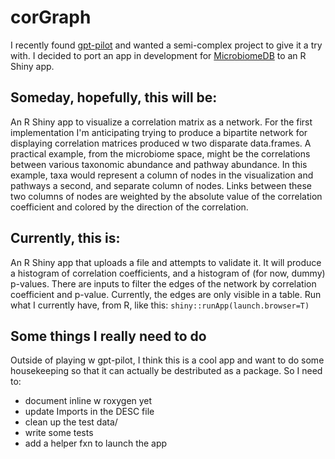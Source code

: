 # corGraph
I recently found [gpt-pilot](https://github.com/Pythagora-io/gpt-pilot) and wanted a semi-complex project to give it a try with. I decided to port an app in development for [MicrobiomeDB](microbiomedb.org) to an R Shiny app.

## Someday, hopefully, this will be:
An R Shiny app to visualize a correlation matrix as a network. For the first implementation I'm anticipating trying to produce a bipartite network for displaying correlation matrices produced w two disparate data.frames.
A practical example, from the microbiome space, might be the correlations between various taxonomic abundance and pathway abundance. In this example, taxa would represent a column of nodes in the visualization and pathways a second,
and separate column of nodes. Links between these two columns of nodes are weighted by the absolute value of the correlation coefficient and colored by the direction of the correlation.

## Currently, this is:
An R Shiny app that uploads a file and attempts to validate it. It will produce a histogram of correlation coefficients, and a histogram of (for now, dummy) p-values. There are inputs to filter the edges of the network by correlation coefficient and p-value. Currently, the edges are only visible in a table.
Run what I currently have, from R, like this: `shiny::runApp(launch.browser=T)`

## Some things I really need to do
Outside of playing w gpt-pilot, I think this is a cool app and want to do some housekeeping so that it can actually be destributed as a package. So I need to:
* document inline w roxygen yet
* update Imports in the DESC file
* clean up the test data/
* write some tests
* add a helper fxn to launch the app
